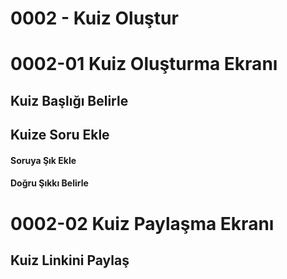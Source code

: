 0002 - Kuiz Oluştur
===================

# 0002-01 Kuiz Oluşturma Ekranı

## Kuiz Başlığı Belirle

## Kuize Soru Ekle

#### Soruya Şık Ekle

#### Doğru Şıkkı Belirle

# 0002-02 Kuiz Paylaşma Ekranı

## Kuiz Linkini Paylaş
